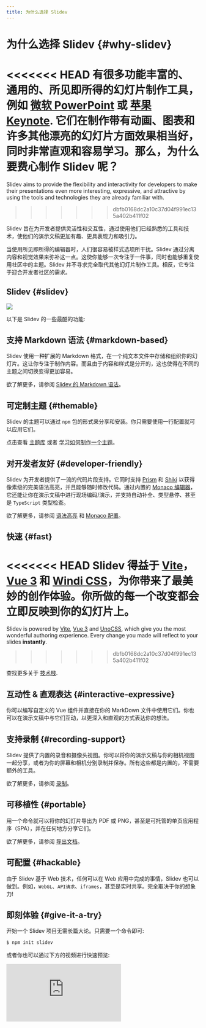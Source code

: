 ```yaml
---
title: 为什么选择 Slidev
---
```


# 为什么选择 Slidev {#why-slidev}

<<<<<<< HEAD
有很多功能丰富的、通用的、所见即所得的幻灯片制作工具，例如 [微软 PowerPoint](https://www.microsoft.com/en-us/microsoft-365/powerpoint) 或 [苹果 Keynote](https://www.apple.com/keynote/). 它们在制作带有动画、图表和许多其他漂亮的幻灯片方面效果相当好，同时非常直观和容易学习。那么，为什么要费心制作 Slidev 呢？
=======
Slidev aims to provide the flexibility and interactivity for developers to make their presentations even more interesting, expressive, and attractive by using the tools and technologies they are already familiar with.
>>>>>>> dbfb0168dc2a10c37d04f991ec135a402b411f02

Slidev 旨在为开发者提供灵活性和交互性，通过使用他们已经熟悉的工具和技术，使他们的演示文稿更加有趣、更具表现力和吸引力。 

当使用所见即所得的编辑器时，人们很容易被样式选项所干扰。Slidev 通过分离内容和视觉效果来弥补这一点。这使你能够一次专注于一件事，同时也能够重复使用社区中的主题。Slidev 并不寻求完全取代其他幻灯片制作工具。相反，它专注于迎合开发者社区的需求。

## Slidev {#slidev}

![](/screenshots/cover.png)

以下是 Slidev 的一些最酷的功能:

## 支持 Markdown 语法 {#markdown-based}

Slidev 使用一种扩展的 Markdown 格式，在一个纯文本文件中存储和组织你的幻灯片。这让你专注于制作内容。而且由于内容和样式是分开的，这也使得在不同的主题之间切换变得更加容易。

欲了解更多，请参阅 [Slidev 的 Markdown 语法](/guide/syntax)。

## 可定制主题 {#themable}

Slidev 的主题可以通过 `npm` 包的形式来分享和安装。你只需要使用一行配置就可以应用它们。

点击查看 [主题库](/themes/gallery) 或者 [学习如何制作一个主题](/themes/write-a-theme)。

## 对开发者友好 {#developer-friendly}

Slidev 为开发者提供了一流的代码片段支持。它同时支持 [Prism](https://prismjs.com/) 和 [Shiki](https://github.com/shikijs/shiki) 以获得像素级的完美语法高亮，并且能够随时修改代码。通过内置的 [Monaco 编辑器](https://microsoft.github.io/monaco-editor/)，它还能让你在演示文稿中进行现场编码/演示，并支持自动补全、类型悬停、甚至是 `TypeScript` 类型检查。

欲了解更多，请参阅 [语法高亮](/custom/highlighters) 和 [Monaco 配置](/custom/config-monaco)。

## 快速 {#fast}

<<<<<<< HEAD
Slidev 得益于 [Vite](https://vitejs.dev/)，[Vue 3](https://v3.vuejs.org/) 和 [Windi CSS](https://windicss.org/)，为你带来了最美妙的创作体验。你所做的每一个改变都会**立即反映**到你的幻灯片上。
=======
Slidev is powered by [Vite](https://vitejs.dev/), [Vue 3](https://v3.vuejs.org/) and [UnoCSS](https://unocss.dev/), which give you the most wonderful authoring experience. Every change you made will reflect to your slides **instantly**.
>>>>>>> dbfb0168dc2a10c37d04f991ec135a402b411f02

查找更多关于 [技术栈](/guide/#tech-stack).

## 互动性 & 直观表达 {#interactive-expressive}

你可以编写自定义的 Vue 组件并直接在你的 MarkDown 文件中使用它们。你也可以在演示文稿中与它们互动，以更深入和直观的方式表达你的想法。

## 支持录制 {#recording-support}

Slidev 提供了内置的录音和摄像头视图。你可以将你的演示文稿与你的相机视图一起分享，或者为你的屏幕和相机分别录制并保存。所有这些都是内置的，不需要额外的工具。

欲了解更多，请参阅 [录制](/guide/recording)。

## 可移植性 {#portable}

用一个命令就可以将你的幻灯片导出为 PDF 或 PNG，甚至是可托管的单页应用程序（SPA），并在任何地方分享它们。

欲了解更多，请参阅 [导出文档](/guide/exporting)。

## 可配置 {#hackable}

由于 Slidev 基于 Web 技术，任何可以在 Web 应用中完成的事情，Slidev 也可以做到。例如，`WebGL`、`API请求`、`iframes`，甚至是实时共享。完全取决于你的想象力!

## 即刻体验 {#give-it-a-try}

开始一个 Slidev 项目无需长篇大论。只需要一个命令即可:

```bash
$ npm init slidev
```

或者你也可以通过下方的视频进行快速预览:

<iframe class="aspect-16/9 rounded-xl w-full shadow-md border-none" src="https://www.youtube.com/embed/eW7v-2ZKZOU" title="YouTube video player" frameborder="0" allow="accelerometer; autoplay; clipboard-write; encrypted-media; gyroscope; picture-in-picture" allowfullscreen></iframe>
